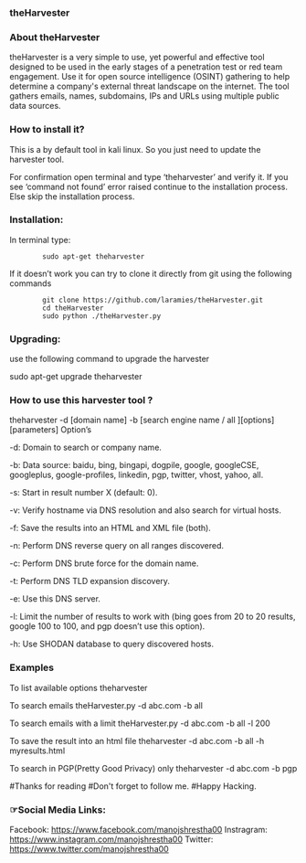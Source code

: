 ### theHarvester

### About theHarvester
theHarvester is a very simple to use, yet powerful and effective tool designed to be used in the early stages of a penetration test or red team engagement. Use it for open source intelligence (OSINT) gathering to help determine a company's external threat landscape on the internet. The tool gathers emails, names, subdomains, IPs and URLs using multiple public data sources.

### How to install it?
This is a by default tool in kali linux. So you just need to update the harvester tool.

For confirmation open terminal and type ‘theharvester’ and verify it. If  you see ‘command not found’ error raised continue to the installation process. Else skip the installation process.

### Installation:
In terminal type:

            sudo apt-get theharvester
If it doesn’t work you can try to clone it directly from git using the following commands

            git clone https://github.com/laramies/theHarvester.git
            cd theHarvester
            sudo python ./theHarvester.py
### Upgrading:
use the following command to upgrade the harvester

  sudo apt-get upgrade theharvester

### How to use this harvester tool ?
  theharvester -d [domain name] -b [search engine name / all ][options] [parameters]
Option’s

-d: Domain to search or company name.

-b: Data source: baidu, bing, bingapi, dogpile, google, googleCSE, googleplus, google-profiles, linkedin, pgp, twitter, vhost, yahoo, all.

-s: Start in result number X (default: 0).

-v: Verify hostname via DNS resolution and also search for virtual hosts.

-f: Save the results into an HTML and XML file (both).

-n: Perform DNS reverse query on all ranges discovered.

-c: Perform DNS brute force for the domain name.

-t: Perform DNS TLD expansion discovery.

-e: Use this DNS server.

-l: Limit the number of results to work with (bing goes from 20 to 20 results, google 100 to 100, and pgp doesn’t use this option).

-h: Use SHODAN database to query discovered hosts.

### Examples
To list available options
        theharvester
        
To search emails
        theHarvester.py -d abc.com -b all
        
To search emails with a limit
        theHarvester.py -d abc.com -b all -l 200
        
To save the result into an html file
        theharvester -d abc.com -b all -h myresults.html
        
 To search in PGP(Pretty Good Privacy) only
        theharvester -d abc.com -b pgp     

#Thanks for reading
#Don't forget to follow me.
#Happy Hacking.

### ☞Social Media Links:
Facebook: https://www.facebook.com/manojshrestha00
Instragram: https://www.instagram.com/manojshrestha00
Twitter:  https://www.twitter.com/manojshrestha00
